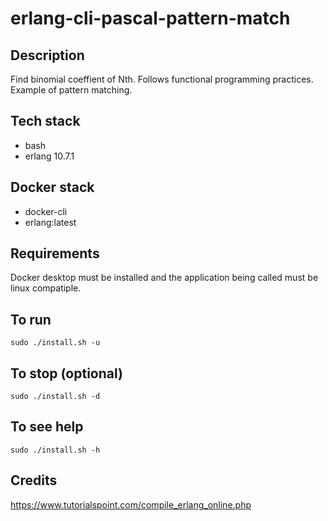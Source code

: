 # erlang-cli-pascal-pattern-match

## Description
Find binomial coeffient of Nth. Follows functional programming practices. Example of pattern matching.

## Tech stack
- bash
- erlang 10.7.1

## Docker stack
- docker-cli
- erlang:latest

## Requirements
Docker desktop must be installed and the application
being called must be linux compatiple.

## To run
`sudo ./install.sh -u`

## To stop (optional)
`sudo ./install.sh -d`

## To see help
`sudo ./install.sh -h`

## Credits
https://www.tutorialspoint.com/compile_erlang_online.php
